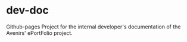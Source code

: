 # dev-doc

Github-pages Project for the internal developer's documentation of the Avenirs' ePortFolio project. 

